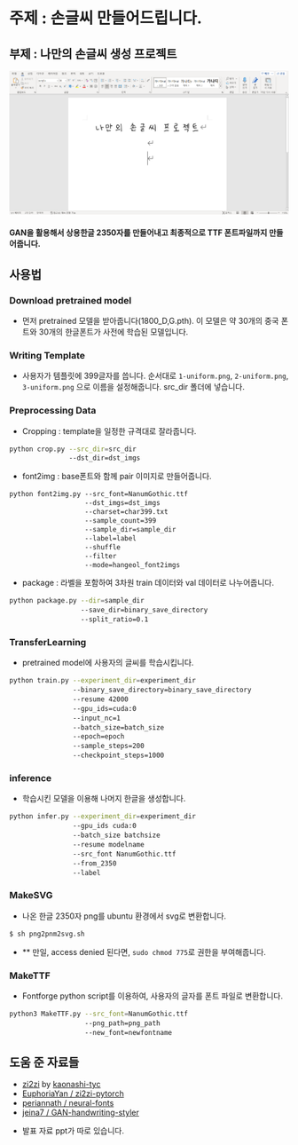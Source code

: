 # 주제 : 손글씨 만들어드립니다. 
## 부제 : 나만의 손글씨 생성 프로젝트

<img src='./imgs/title.png'/>

#### GAN을 활용해서 상용한글 2350자를 만들어내고 최종적으로 TTF 폰트파일까지 만들어줍니다.

## 사용법
### Download pretrained model
- 먼저 pretrained 모델을 받아줍니다(1800_D,G.pth). 이 모델은 약 30개의 중국 폰트와 30개의 한글폰트가 사전에 학습된 모델입니다. 
### Writing Template
- 사용자가 템플릿에 399글자를 씁니다. 순서대로 ```1-uniform.png```, ```2-uniform.png```, ```3-uniform.png``` 으로 이름을 설정해줍니다. src_dir 폴더에 넣습니다.
### Preprocessing Data
- Cropping : template을 일정한 규격대로 잘라줍니다. 
```sh 
python crop.py --src_dir=src_dir
               --dst_dir=dst_imgs
```
- font2img : base폰트와 함께 pair 이미지로 만들어줍니다. 
```sh- 
python font2img.py --src_font=NanumGothic.ttf 
                   --dst_imgs=dst_imgs
                   --charset=char399.txt
                   --sample_count=399 
                   --sample_dir=sample_dir
                   --label=label
                   --shuffle 
                   --filter 
                   --mode=hangeol_font2imgs
```
- package : 라벨을 포함하여 3차원 train 데이터와 val 데이터로 나누어줍니다. 
```sh
python package.py --dir=sample_dir
                  --save_dir=binary_save_directory
                  --split_ratio=0.1
```
### TransferLearning
- pretrained model에 사용자의 글씨를 학습시킵니다. 
```sh
python train.py --experiment_dir=experiment_dir
                --binary_save_directory=binary_save_directory
                --resume 42000
                --gpu_ids=cuda:0
                --input_nc=1
                --batch_size=batch_size
                --epoch=epoch
                --sample_steps=200
                --checkpoint_steps=1000
```
### inference
- 학습시킨 모델을 이용해 나머지 한글을 생성합니다. 
```sh
python infer.py --experiment_dir=experiment_dir
                --gpu_ids cuda:0
                --batch_size batchsize
                --resume modelname
                --src_font NanumGothic.ttf 
                --from_2350 
                --label
```
### MakeSVG
- 나온 한글 2350자 png를 ubuntu 환경에서 svg로 변환합니다. 
```sh
$ sh png2pnm2svg.sh
```
- ** 만일, access denied 된다면, ```sudo chmod 775```로 권한을 부여해줍니다. 
### MakeTTF
- Fontforge python script를 이용하여, 사용자의 글자를 폰트 파일로 변환합니다. 
```sh
python3 MakeTTF.py --src_font=NanumGothic.ttf
                   --png_path=png_path 
                   --new_font=newfontname
```
## 도움 준 자료들 
- [zi2zi](https://github.com/kaonashi-tyc/zi2zi) by [kaonashi-tyc](https://github.com/kaonashi-tyc)
- [EuphoriaYan
/
zi2zi-pytorch](https://github.com/EuphoriaYan/zi2zi-pytorch)
- [periannath
/
neural-fonts](https://github.com/periannath/neural-fonts)
- [jeina7
/
GAN-handwriting-styler](https://github.com/jeina7/GAN-handwriting-styler)

* 발표 자료 ppt가 따로 있습니다. 
